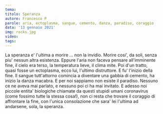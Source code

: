 ```yaml
---
tema:
titolo: Speranza
autore: Francesco P
parole: aria, ectoplasma, sangue, cemento, danza, paradiso, coraggio
data: '13 gennaio 2021'
img: rocks.jpg
video: 
tags: 
---
```

La speranza e' l'ultima a morire ... non la invidio. Morire cosi', da soli, senza piu' nessun altra esistenza.
Eppure l'aria non faceva pensare all'imminente fine, il cielo era terso, la temperatura lieve, il clima mite.
Poi d'un tratto, quasi fosse un ectoplasma, ecco lui, l'ultimo distruttore. E fu' l'inizio della fine.
Il sangue tutt'attorno comincia a diventare una gabbia di cemento, ha inizio la danza macabra.
E per noi sappiamo non esiste il paradiso. Nessuno ce ne aveva mai parlato, e nessuno poi ci ha mai invitato.
E adesso noi piccole entita' biologiche chiamate da questi stupidi umani coronavirus (come fossimo tutte la stessa cosa!), non ci resta che trovare il coraggio di affrontare la fine, con l'unica consolazione che sara' lei l'ultima ad andarsene, sola, la speranza.
